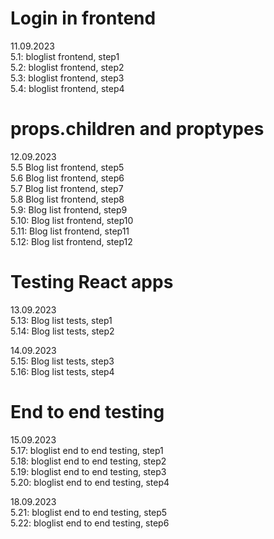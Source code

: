 # Login in frontend  

11.09.2023  
5.1: bloglist frontend, step1  
5.2: bloglist frontend, step2  
5.3: bloglist frontend, step3  
5.4: bloglist frontend, step4  

# props.children and proptypes  
12.09.2023  
5.5 Blog list frontend, step5  
5.6 Blog list frontend, step6  
5.7 Blog list frontend, step7  
5.8 Blog list frontend, step8  
5.9: Blog list frontend, step9  
5.10: Blog list frontend, step10  
5.11: Blog list frontend, step11  
5.12: Blog list frontend, step12  

# Testing React apps
13.09.2023  
5.13: Blog list tests, step1  
5.14: Blog list tests, step2  

14.09.2023  
5.15: Blog list tests, step3  
5.16: Blog list tests, step4  


# End to end testing  
15.09.2023  
5.17: bloglist end to end testing, step1  
5.18: bloglist end to end testing, step2  
5.19: bloglist end to end testing, step3  
5.20: bloglist end to end testing, step4  

18.09.2023  
5.21: bloglist end to end testing, step5  
5.22: bloglist end to end testing, step6  















